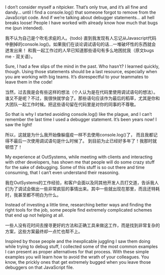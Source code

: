I don’t consider myself a nitpicker. That’s only true, and it’s all fine and dandy… until I find a console.log() that someone forgot to remove from the JavaScript code. And if we’re talking about debugger statements… all hell breaks loose! People I have worked with already know how much that bugs me (pun intended).

我不认为自己是个吹毛求疵的人。{todo} 直到我发现有人忘记从Javascript代码中删掉的console.log()。如果我们在谈论调试语句的话...一堆破坏性的东西就会迸发出来！ 和我一起工作过的人早已知道那些语句有多么地困扰我（原文bugs me - 双关语）。

Sure, I had a few slips of the mind in the past. Who hasn’t? I learned quickly, though. Using those statements should be a last resource, especially when you are working with big teams. It’s disrespectful to your teammates to leave them in the code!

当然，过去我是会有些这样的想法（个人认为是在代码里使用调试语句的想法）。谁又不是呢？不过，我很快就学会了。那些语句应该作为最后的稻草，尤其是你和大团队一起工作时候。把这些语句留在代码里是对你的同事的不尊敬。

So that is why I started avoiding console.log() like the plague, and I can’t remember the last time I used a debugger statement. It’s been years now! I saw the light!

所以，这就是为什么我开始像躲瘟疫一样不去使用console.log()了， 而且我都记得不最后一次使用调试语句是什么时候了。 到目前为止已经好多年了！我那时就顿悟了！

My experience at OutSystems, while meeting with clients and interacting with other developers, has shown me that people will do some crazy stuff for the sake of debugging. Some of this stuff is so out there and time consuming, that I can’t even understand their reasoning.

我在OutSystems的工作经验，和客户会面以及同其他开发人员打交道，告诉我人们为了调试会做出一些非常疯狂的事情出来。其中一些就出现在那里，而且还特耗时，我甚至都不明白为什么。

Instead of investing a little time, researching better ways and finding the right tools for the job, some people find extremely complicated schemes that end up not helping at all.

一些人没有花时间去搜寻更好的方法和正确工具来做这工作，而是找到非常复杂的方案，这些方案最终却一点忙也帮不上。

Inspired by those people and the inexplicable juggling I saw them doing while trying to debug stuff, I collected some of the most common examples I can present as proper alternatives for that process. With these simple examples you will learn how to avoid the wrath of your colleagues. You know, the prickly ones that get extremely bugged when you leave those debuggers on that JavaScript file.

